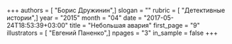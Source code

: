 +++
authors = [ "Борис Дружинин",]
slogan = ""
rubric = [ "Детективные истории",]
year = "2015"
month = "04"
date = "2017-05-24T18:53:39+03:00"
title = "Небольшая авария"
first_page = "9"
illustrators = [ "Евгений Паненко",]
npages = "3"
in_sample = false
+++
